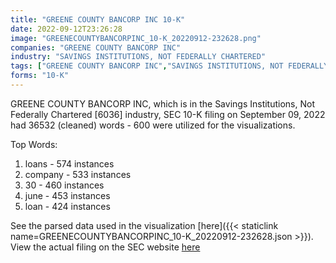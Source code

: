```yaml
---
title: "GREENE COUNTY BANCORP INC 10-K"
date: 2022-09-12T23:26:28
image: "GREENECOUNTYBANCORPINC_10-K_20220912-232628.png"
companies: "GREENE COUNTY BANCORP INC"
industry: "SAVINGS INSTITUTIONS, NOT FEDERALLY CHARTERED"
tags: ["GREENE COUNTY BANCORP INC","SAVINGS INSTITUTIONS, NOT FEDERALLY CHARTERED","09-09-2022","10-K"]
forms: "10-K"
---
```

GREENE COUNTY BANCORP INC, which is in the Savings Institutions, Not Federally Chartered [6036] industry, SEC 10-K filing on September 09, 2022 had 36532 (cleaned) words - 600 were utilized for the visualizations.

Top Words:
1. loans - 574 instances
2. company - 533 instances
3. 30 - 460 instances
4. june - 453 instances
5. loan - 424 instances


See the parsed data used in the visualization [here]({{< staticlink name=GREENECOUNTYBANCORPINC_10-K_20220912-232628.json >}}).  
View the actual filing on the SEC website [here](https://www.sec.gov/Archives/edgar/data/1070524/0001140361-22-032848.txt)